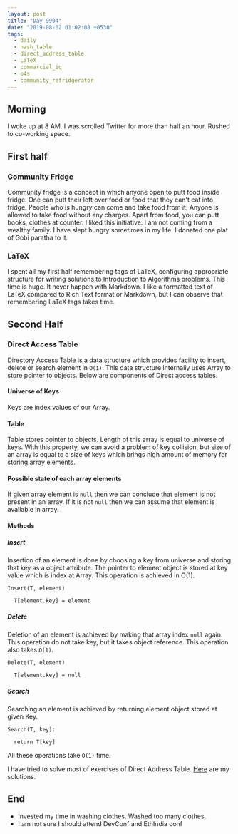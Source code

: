```yaml
---
layout: post
title: "Day 9904"
date: "2019-08-02 01:02:08 +0530"
tags:
  - daily
  - hash_table
  - direct_address_table
  - LaTeX
  - commarcial_iq
  - o4s
  - community_refridgerator
---
```


## Morning

I woke up at 8 AM. I was scrolled Twitter for more than half an hour. Rushed to
co-working space.


## First half

### Community Fridge

Community fridge is a concept in which anyone open to putt food inside fridge.
One can putt their left over food or food that they can't eat into fridge.
People who is hungry can come and take food from it. Anyone is allowed to take
food without any charges. Apart from food, you can putt books, clothes at
counter. I liked this initiative. I am not coming from a wealthy family. I have
slept hungry sometimes in my life. I donated one plat of Gobi paratha to it.


### LaTeX

I spent all my first half remembering tags of LaTeX, configuring appropriate
structure for writing solutions to Introduction to Algorithms problems. This
time is huge. It never happen with Markdown. I like a formatted text of LaTeX
compared to Rich Text format or Markdown, but I can observe that remembering
LaTeX tags takes time.


## Second Half


### Direct Access Table

Directory Access Table is a data structure which provides facility to insert,
delete or search element in `O(1)`. This data structure internally uses Array to
store pointer to objects. Below are components of Direct access tables.


#### Universe of Keys

Keys are index values of our Array.


#### Table

Table stores pointer to objects. Length of this array is equal to universe of
keys. With this property, we can avoid a problem of key collision, but size of
an array is equal to a size of keys which brings high amount of memory for
storing array elements.


#### Possible state of each array elements

If given array element is `null` then we can conclude that element is not
present in an array. If it is not `null` then we can assume that element is
available in array.


#### Methods


##### Insert

Insertion of an element is done by choosing a key from universe and storing that
key as a object attribute. The pointer to element object is stored at key value
which is index at Array. This operation is achieved in O(1).

```
Insert(T, element)

  T[element.key] = element
```

##### Delete

Deletion of an element is achieved by making that array index `null` again. This
operation do not take key, but it takes object reference. This operation also
takes `O(1)`.

```
Delete(T, element)

  T[element.key] = null
  ```

##### Search

Searching an element is achieved by returning element object stored at given
Key.

```
Search(T, key):

  return T[key]
```

All these operations take `O(1)` time.


I have tried to solve most of exercises of Direct Address Table.
[Here](https://github.com/ultimatecoder/introduction-to-algorithm) are my
solutions.


## End

* Invested my time in washing clothes. Washed too many clothes.
* I am not sure I should attend DevConf and EthIndia conf
